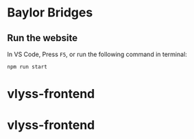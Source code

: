 # Baylor Bridges

## Run the website

In VS Code, Press `F5`, or run the following command in terminal:

```
npm run start
```
# vlyss-frontend
# vlyss-frontend
